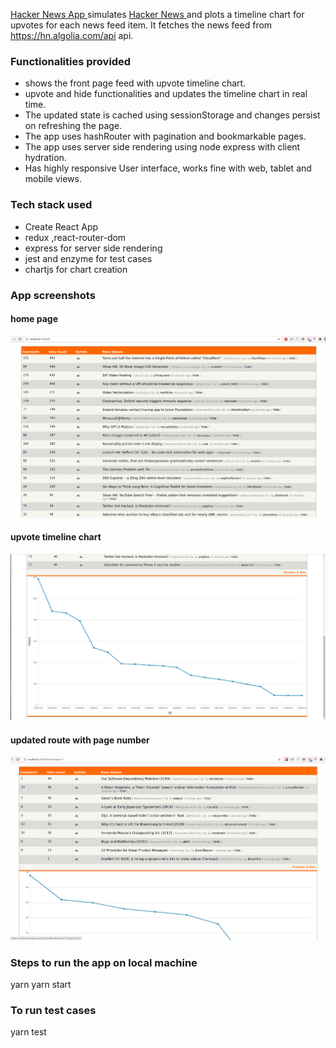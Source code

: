 
 [ Hacker News App ](https://hacker-news-app-timeline.herokuapp.com/) simulates [ Hacker News ](https://news.ycombinator.com/) and plots a timeline chart for upvotes for each news feed item. 
It fetches the news feed from https://hn.algolia.com/api api.

### Functionalities provided
- shows the front page feed with upvote timeline chart.
- upvote and hide functionalities and updates the timeline chart in real time.
- The updated state is cached using sessionStorage and changes persist on refreshing the page.
- The app uses hashRouter with pagination and bookmarkable pages.
- The app uses server side rendering using node express with client hydration.
- Has highly responsive User interface, works fine with web, tablet and mobile views.

### Tech stack used
- Create React App
- redux ,react-router-dom
- express for server side rendering
- jest and enzyme for test cases
- chartjs for chart creation

### App screenshots
#### home page
![home page ](https://github.com/neerajtomar98/hacker-news-app/blob/master/homepage.png?raw=true)
#### upvote timeline chart 
![upvote timeline chart ](https://github.com/neerajtomar98/hacker-news-app/blob/master/upVotetimelineChart.png?raw=true)
#### updated route with page number
![updated route with page number ](https://github.com/neerajtomar98/hacker-news-app/blob/master/newRouteWithpage.png?raw=true)


### Steps to run the app on local machine
yarn
yarn start

### To run test cases
yarn test
